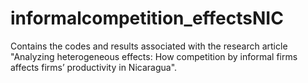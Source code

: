 # informalcompetition_effectsNIC
Contains the codes and results associated with the research article "Analyzing heterogeneous effects: How competition by informal firms affects firms’ productivity in Nicaragua".
